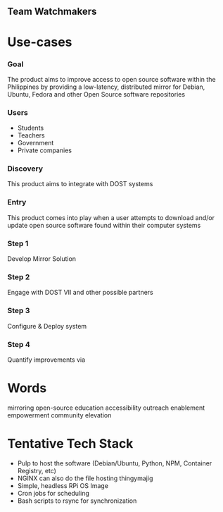 ## Team Watchmakers

# Use-cases

### Goal
The product aims to improve access to open source software within the Philippines by providing a low-latency, distributed mirror for Debian, Ubuntu, Fedora and other Open Source software repositories

### Users
- Students
- Teachers
- Government
- Private companies

### Discovery
This product aims to integrate with DOST systems

### Entry
This product comes into play when a user attempts to
download and/or update open source software found within
their computer systems

### Step 1
Develop Mirror Solution

### Step 2
Engage with DOST VII and other possible partners

### Step 3
Configure & Deploy system

### Step 4
Quantify improvements via 

# Words
mirroring open-source education accessibility outreach enablement empowerment community elevation

# Tentative Tech Stack
- Pulp to host the software (Debian/Ubuntu, Python, NPM, Container Registry, etc)
- NGINX can also do the file hosting thingymajig
- Simple, headless RPi OS Image
- Cron jobs for scheduling
- Bash scripts to rsync for synchronization
